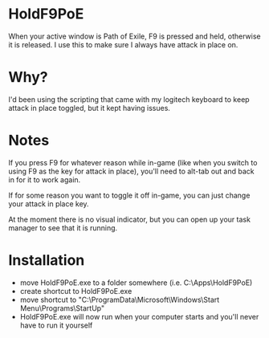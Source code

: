 # HoldF9PoE
When your active window is Path of Exile, F9 is pressed and held, otherwise it is released.
I use this to make sure I always have attack in place on.
# Why?
I'd been using the scripting that came with my logitech keyboard to keep attack in place toggled, but it kept having issues.
# Notes
If you press F9 for whatever reason while in-game (like when you switch to using F9 as the key for attack in place), you'll need to alt-tab out and back in for it to work again.  
  
If for some reason you want to toggle it off in-game, you can just change your attack in place key.  
  
At the moment there is no visual indicator, but you can open up your task manager to see that it is running.  
  
# Installation  
- move HoldF9PoE.exe to a folder somewhere (i.e. C:\Apps\HoldF9PoE)  
- create shortcut to HoldF9PoE.exe  
- move shortcut to "C:\ProgramData\Microsoft\Windows\Start Menu\Programs\StartUp"  
- HoldF9PoE.exe will now run when your computer starts and you'll never have to run it yourself  
